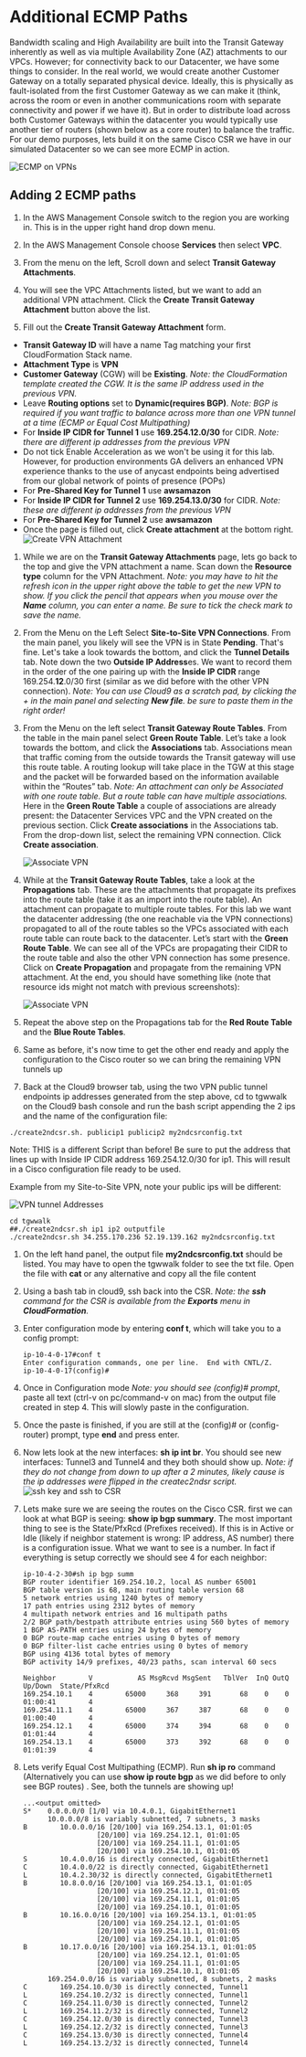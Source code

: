 # Additional ECMP Paths

Bandwidth scaling and High Availability are built into the Transit Gateway inherently as well as via multiple Availability Zone (AZ) attachments to our VPCs. However; for connectivity back to our Datacenter, we have some things to consider. In the real world, we would create another Customer Gateway on a totally separated physical device. Ideally, this is physically as fault-isolated from the first Customer Gateway as we can make it (think, across the room or even in another communications room with separate connectivity and power if we have it). But in order to distribute load across both Customer Gateways within the datacenter you would typically use another tier of routers (shown below as a core router) to balance the traffic. For our demo purposes, lets build it on the same Cisco CSR we have in our simulated Datacenter so we can see more ECMP in action.

![ECMP on VPNs](../images/vpn-ecmp.png)


## Adding 2 ECMP paths

1. In the AWS Management Console switch to the region you are working in. This is in the upper right hand drop down menu.

1. In the AWS Management Console choose **Services** then select **VPC**.

1. From the menu on the left, Scroll down and select **Transit Gateway Attachments**.

1. You will see the VPC Attachments listed, but we want to add an additional VPN attachment. Click the **Create Transit Gateway Attachment** button above the list.

1. Fill out the **Create Transit Gateway Attachment** form.

  - **Transit Gateway ID** will have a name Tag matching your first CloudFormation Stack name.
  - **Attachment Type** is **VPN**
  - **Customer Gateway** (CGW) will be **Existing**. _Note: the CloudFormation template created the CGW. It is the same IP address used in the previous VPN._
  - Leave **Routing options** set to **Dynamic(requires BGP)**. _Note: BGP is required if you want traffic to balance across more than one VPN tunnel at a time (ECMP or Equal Cost Multipathing)_
  - For **Inside IP CIDR for Tunnel 1** use **169.254.12.0/30** for CIDR. _Note: there are different ip addresses from the previous VPN_
  - Do not tick Enable Acceleration as we won't be using it for this lab. However, for production environments GA delivers an enhanced VPN experience thanks to the use of anycast endpoints being advertised from our global network of points of presence (POPs) 
  - For **Pre-Shared Key for Tunnel 1** use **awsamazon**
  - For **Inside IP CIDR for Tunnel 2** use **169.254.13.0/30** for CIDR. _Note: these are different ip addresses from the previous VPN_
  - For **Pre-Shared Key for Tunnel 2** use **awsamazon**
  - Once the page is filled out, click **Create attachment** at the bottom right.
    ![Create VPN Attachment](../images/tgw-createvpnattach2.png)

1.  While we are on the **Transit Gateway Attachments** page, lets go back to the top and give the VPN attachment a name. Scan down the **Resource type** column for the VPN Attachment. _Note: you may have to hit the refresh icon in the upper right above the table to get the new VPN to show. If you click the pencil that appears when you mouse over the **Name** column, you can enter a name. Be sure to tick the check mark to save the name._

1.  From the Menu on the Left Select **Site-to-Site VPN Connections**. From the main panel, you likely will see the VPN is in State **Pending**. That's fine. Let's take a look towards the bottom, and click the **Tunnel Details** tab. Note down the two **Outside IP Address**es. We want to record them in the order of the one pairing up with the **Inside IP CIDR** range 169.254.**12**.0/30 first (similar as we did before with the other VPN connection). _Note: You can use Cloud9 as a scratch pad, by clicking the + in the main panel and selecting **New file**. be sure to paste them in the right order!_

1.  From the Menu on the left select **Transit Gateway Route Tables**. From the table in the main panel select **Green Route Table**. Let’s take a look towards the bottom, and click the **Associations** tab. Associations mean that traffic coming from the outside towards the Transit gateway will use this route table. A routing lookup will take place in the TGW at this stage and the packet will be forwarded based on the information available within the “Routes” tab. _Note: An attachment can only be Associated with one route table. But a route table can have multiple associations._ Here in the **Green Route Table** a couple of associations are already present: the Datacenter Services VPC and the VPN created on the previous section. Click **Create associations** in the Associations tab. From the drop-down list, select the remaining VPN connection. Click **Create association**. 

    ![Associate VPN](../images/tgw-vpnassocationspending.png)

1.  While at the **Transit Gateway Route Tables**, take a look at the **Propagations** tab. These are the attachments that propagate its prefixes into the route table (take it as an import into the route table). An attachment can propagate to multiple route tables. For this lab we want the datacenter addressing (the one reachable via the VPN connections) propagated to all of the route tables so the VPCs associated with each route table can route back to the datacenter. Let’s start with the **Green Route Table**. We can see all of the VPCs are propagating their CIDR to the route table and also the other VPN connection has some presence. Click on **Create Propagation** and propagate from the remaining VPN attachment. At the end, you should have something like (note that resource ids might not match with previous screenshots):

    ![Associate VPN](../images/tgw_multiple_propagations.png)

1.  Repeat the above step on the Propagations tab for the **Red Route Table** and the **Blue Route Tables**.

1.  Same as before, it's now time to get the other end ready and apply the configuration to the Cisco router so we can bring the remaining VPN tunnels up

1.  Back at the Cloud9 browser tab, using the two VPN public tunnel endpoints ip addresses generated from the step above, cd to tgwwalk on the Cloud9 bash console and run the bash script appending the 2 ips and the name of the configuration file:
  ```
  ./create2ndcsr.sh. publicip1 publicip2 my2ndcsrconfig.txt
  ```
  Note: THIS is a different Script than before! Be sure to put the address that lines up with Inside IP CIDR address 169.254.12.0/30 for ip1. This will result in a Cisco configuration file ready to be used. 

  Example from my Site-to-Site VPN, note your public ips will be different:

  ![VPN tunnel Addresses](../images/vpn-tunneladdresses2.png)

  ```
  cd tgwwalk
  ##./create2ndcsr.sh ip1 ip2 outputfile
  ./create2ndcsr.sh 34.255.170.236 52.19.139.162 my2ndcsrconfig.txt
  ```

1.  On the left hand panel, the output file **my2ndcsrconfig.txt** should be listed. You may have to open the tgwwalk folder to see the txt file. Open the file with **cat** or any alternative and copy all the file content

1. Using a bash tab in cloud9, ssh back into the CSR. _Note: the **ssh** command for the CSR is available from the **Exports** menu in **CloudFormation**._

1.  Enter configuration mode by entering **conf t**, which will take you to a config prompt:

    ```
    ip-10-4-0-17#conf t
    Enter configuration commands, one per line.  End with CNTL/Z.
    ip-10-4-0-17(config)#
    ```

1.  Once in Configuration mode _Note: you should see (config)# prompt_, paste all text (ctrl-v on pc/command-v on mac) from the output file created in step 4. This will slowly paste in the configuration.

1.  Once the paste is finished, if you are still at the (config)# or (config-router) prompt, type **end** and press enter.

1.  Now lets look at the new interfaces: **sh ip int br**. You should see new interfaces: Tunnel3 and Tunnel4 and they both should show up. _Note: if they do not change from down to up after a 2 minutes, likely cause is the ip addresses were flipped in the createc2ndsr script._
    ![ssh key and ssh to CSR](../images/csr-showtunnelextra.png)

1.  Lets make sure we are seeing the routes on the Cisco CSR. first we can look at what BGP is seeing: **show ip bgp summary**. The most important thing to see is the State/PfxRcd (Prefixes received). If this is in Active or Idle (likely if neighbor statement is wrong: IP address, AS number) there is a configuration issue. What we want to see is a number. In fact if everything is setup correctly we should see 4 for each neighbor:

    ```
    ip-10-4-2-30#sh ip bgp summ
    BGP router identifier 169.254.10.2, local AS number 65001
    BGP table version is 68, main routing table version 68
    5 network entries using 1240 bytes of memory
    17 path entries using 2312 bytes of memory
    4 multipath network entries and 16 multipath paths
    2/2 BGP path/bestpath attribute entries using 560 bytes of memory
    1 BGP AS-PATH entries using 24 bytes of memory
    0 BGP route-map cache entries using 0 bytes of memory
    0 BGP filter-list cache entries using 0 bytes of memory
    BGP using 4136 total bytes of memory
    BGP activity 14/9 prefixes, 40/23 paths, scan interval 60 secs

    Neighbor        V           AS MsgRcvd MsgSent   TblVer  InQ OutQ Up/Down  State/PfxRcd
    169.254.10.1    4        65000     368     391       68    0    0 01:00:41        4
    169.254.11.1    4        65000     367     387       68    0    0 01:00:40        4
    169.254.12.1    4        65000     374     394       68    0    0 01:01:44        4
    169.254.13.1    4        65000     373     392       68    0    0 01:01:39        4
    ```

1.  Lets verify Equal Cost Multipathing (ECMP). Run **sh ip ro** command (Alternatively you can use **show ip route bgp** as we did before to only see BGP routes) . See, both the tunnels are showing up!

    ```
    ...<output omitted>
    S*    0.0.0.0/0 [1/0] via 10.4.0.1, GigabitEthernet1
          10.0.0.0/8 is variably subnetted, 7 subnets, 3 masks
    B        10.0.0.0/16 [20/100] via 169.254.13.1, 01:01:05
                      [20/100] via 169.254.12.1, 01:01:05
                      [20/100] via 169.254.11.1, 01:01:05
                      [20/100] via 169.254.10.1, 01:01:05
    S        10.4.0.0/16 is directly connected, GigabitEthernet1
    C        10.4.0.0/22 is directly connected, GigabitEthernet1
    L        10.4.2.30/32 is directly connected, GigabitEthernet1
    B        10.8.0.0/16 [20/100] via 169.254.13.1, 01:01:05
                      [20/100] via 169.254.12.1, 01:01:05
                      [20/100] via 169.254.11.1, 01:01:05
                      [20/100] via 169.254.10.1, 01:01:05
    B        10.16.0.0/16 [20/100] via 169.254.13.1, 01:01:05
                      [20/100] via 169.254.12.1, 01:01:05
                      [20/100] via 169.254.11.1, 01:01:05
                      [20/100] via 169.254.10.1, 01:01:05
    B        10.17.0.0/16 [20/100] via 169.254.13.1, 01:01:05
                      [20/100] via 169.254.12.1, 01:01:05
                      [20/100] via 169.254.11.1, 01:01:05
                      [20/100] via 169.254.10.1, 01:01:05
          169.254.0.0/16 is variably subnetted, 8 subnets, 2 masks
    C        169.254.10.0/30 is directly connected, Tunnel1
    L        169.254.10.2/32 is directly connected, Tunnel1
    C        169.254.11.0/30 is directly connected, Tunnel2
    L        169.254.11.2/32 is directly connected, Tunnel2
    C        169.254.12.0/30 is directly connected, Tunnel3
    L        169.254.12.2/32 is directly connected, Tunnel3
    C        169.254.13.0/30 is directly connected, Tunnel4
    L        169.254.13.2/32 is directly connected, Tunnel4
    ```

